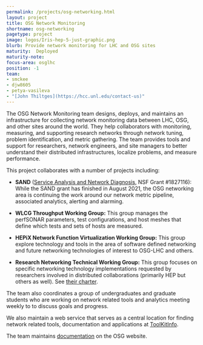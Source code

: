 ```yaml
---
permalink: /projects/osg-networking.html
layout: project
title: OSG Network Monitoring
shortname: osg-networking
pagetype: project
image: logos/Iris-hep-5-just-graphic.png
blurb: Provide network monitoring for LHC and OSG sites
maturity:  Deployed
maturity-note:
focus-area: osglhc
position: -1
team:
- smckee
- djw8605
- petya-vasileva
- "[John Thiltges](https://hcc.unl.edu/contact-us)"
---
```


The OSG Network Monitoring team designs, deploys, and maintains an infrastructure for
collecting network monitoring data between LHC, OSG, and other sites around the world.
They help collaborators with monitoring, measuring, and supporting research networks
through network tuning, problem identification, and metric gathering.
The team provides tools and support for researchers, network engineers, and site managers
to better understand their distributed infrastructures, localize problems, and measure performance.

This project collaborates with a number of projects including:

*   **SAND** ([Service Analysis and Network Diagnosis](https://sand-ci.org/), NSF Grant #1827116):
    While the SAND grant has finished in August 2021, the OSG networking area is continuing the
    work around our network metric pipeline, associated analytics, alerting and alarming.

*   **WLCG Throughput Working Group:**
    This group manages the perfSONAR parameters, test configurations, and host meshes
    that define which tests and sets of hosts are measured.

*   **HEPiX Network Function Virtualization Working Group:**
    This group explore technology and tools in the area of software defined networking and
    future networking technologies of interest to OSG-LHC and others.

*   **Research Networking Technical Working Group:**
    This group focuses on specific networking technology implementations
    requested by researchers involved in distributed collaborations (primarily HEP but others as well).
    See [their charter](https://docs.google.com/document/d/1l4U5dpH556kCnoIHzyRpBl74IPc0gpgAG3VPUp98lo0/).

The team also coordinates a group of undergraduates and graduate students
who are working on network related tools and analytics meeting weekly to
to discuss goals and progress.

We also maintain a web service that serves as a central location for finding network related tools, documentation and applications at
[ToolKitInfo](https://toolkitinfo.opensciencegrid.org/).

The team maintains [documentation](https://opensciencegrid.org/networking/) on the OSG website.

